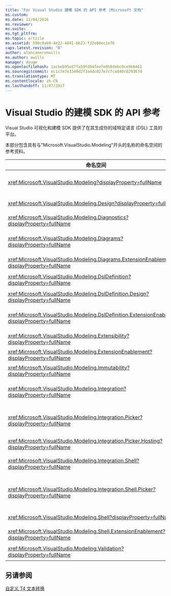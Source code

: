```yaml
---
title: "For Visual Studio 建模 SDK 的 API 参考 |Microsoft 文档"
ms.custom: 
ms.date: 11/04/2016
ms.reviewer: 
ms.suite: 
ms.tgt_pltfrm: 
ms.topic: article
ms.assetid: 590c9a69-4e22-4841-bb23-f32e80ec1e76
caps.latest.revision: "8"
author: alancameronwills
ms.author: awills
manager: douge
ms.openlocfilehash: 1acbeb95ed7fa59fd64feefe050debc0ce9b6461
ms.sourcegitcommit: ec1c7e7e3349d2f3a4dc027e7cfca840c029367d
ms.translationtype: MT
ms.contentlocale: zh-CN
ms.lasthandoff: 11/07/2017
---
```

# <a name="api-reference-for-modeling-sdk-for-visual-studio"></a>Visual Studio 的建模 SDK 的 API 参考
Visual Studio 可视化和建模 SDK 提供了在其生成你的域特定语言 (DSL) 工具的平台。  
  
 本部分包含具有与"Microsoft.VisualStudio.Modeling"开头的名称的命名空间的参考资料。  
  
|命名空间|内容|  
|---------------|-------------|  
|<xref:Microsoft.VisualStudio.Modeling?displayProperty=fullName>|例如，模型元素，是在 DSL 中定义的所有域类的基类的类。|  
|<xref:Microsoft.VisualStudio.Modeling.Design?displayProperty=fullName>|窗体 DSL 定义的一部分的类。|  
|<xref:Microsoft.VisualStudio.Modeling.Diagnostics?displayProperty=fullName>|模型存储查看器和性能度量工具。|  
|<xref:Microsoft.VisualStudio.Modeling.Diagrams?displayProperty=fullName>|如 ShapeElement，是在 DSL 中定义的所有形状的基类的类。|  
|<xref:Microsoft.VisualStudio.Modeling.Diagrams.ExtensionEnablement?displayProperty=fullName>|笔势和所选内容的方法。|  
|<xref:Microsoft.VisualStudio.Modeling.DslDefinition?displayProperty=fullName>|DSL 定义设计器的 API。|  
|<xref:Microsoft.VisualStudio.Modeling.DslDefinition.Design?displayProperty=fullName>|DSL 定义设计器的内部类。|  
|<xref:Microsoft.VisualStudio.Modeling.DslDefinition.ExtensionEnablement?displayProperty=fullName>|允许你扩展具有命令、 笔势和验证 DSL 设计器的属性。|  
|<xref:Microsoft.VisualStudio.Modeling.Extensibility?displayProperty=fullName>|实现 DSL 扩展性的扩展方法的模型元素。|  
|<xref:Microsoft.VisualStudio.Modeling.ExtensionEnablement?displayProperty=fullName>|扩展属性|  
|<xref:Microsoft.VisualStudio.Modeling.Immutability?displayProperty=fullName>|能让你将模型的各个部分，只读的。|  
|<xref:Microsoft.VisualStudio.Modeling.Integration?displayProperty=fullName>|Modelbus API，它可以帮助您将集成不同的模型。|  
|<xref:Microsoft.VisualStudio.Modeling.Integration.Picker?displayProperty=fullName>|对话框中，从而让用户导航到模型和元素来创建 Modelbus 引用。|  
|<xref:Microsoft.VisualStudio.Modeling.Integration.Picker.Hosting?displayProperty=fullName>|选取器服务中。|  
|<xref:Microsoft.VisualStudio.Modeling.Integration.Shell?displayProperty=fullName>|Modelbus 适配器框架，用于[!INCLUDE[vsprvs](../code-quality/includes/vsprvs_md.md)]。|  
|<xref:Microsoft.VisualStudio.Modeling.Integration.Shell.Picker?displayProperty=fullName>|选取器对话框中让用户能导航到模型和元素来创建 Modelbus 引用。|  
|<xref:Microsoft.VisualStudio.Modeling.Shell?displayProperty=fullName>|Dsl 之间的接口和[!INCLUDE[vsprvs](../code-quality/includes/vsprvs_md.md)]。|  
|<xref:Microsoft.VisualStudio.Modeling.Shell.ExtensionEnablement?displayProperty=fullName>|你可以定义快捷 （上下文） 菜单命令。|  
|<xref:Microsoft.VisualStudio.Modeling.Validation?displayProperty=fullName>|你可以定义验证约束。|  
  
## <a name="see-also"></a>另请参阅  
 [自定义 T4 文本转换](../modeling/customizing-t4-text-transformation.md)
